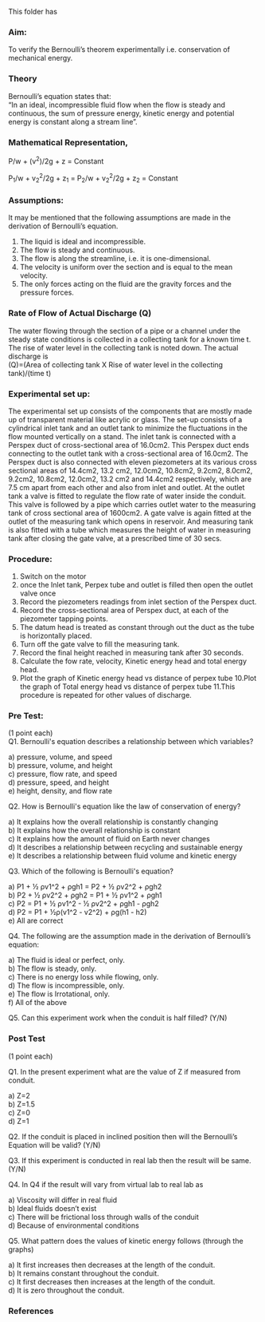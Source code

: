 This folder has 

### Aim:
 To verify the Bernoulli’s theorem experimentally i.e. conservation of mechanical energy.
 
### Theory
Bernoulli’s equation states that:<br>
“In an ideal, incompressible fluid flow when the flow is steady and continuous, the sum of pressure energy, kinetic energy and potential energy is constant along a stream line”.

### Mathematical Representation,
	 
P/w + (v<sup>2</sup>)/2g + z = Constant

P<sub>1</sub>/w + v<sub>2</sub><sup>2</sup>/2g + z<sub>1</sub> = P<sub>2</sub>/w + v<sub>2</sub><sup>2</sup>/2g + z<sub>2</sub> = Constant

### Assumptions:
It may be mentioned that the following assumptions are made in the derivation of Bernoulli’s equation.

1. The liquid is ideal and incompressible.<br>
2. The flow is steady and continuous.<br>
3. The flow is along the streamline, i.e. it is one-dimensional.<br>
4. The velocity is uniform over the section and is equal to the mean velocity.<br>
5. The only forces acting on the fluid are the gravity forces and the pressure forces.<br>

### Rate of Flow of Actual Discharge (Q) <br>
 
The water flowing through the section of a pipe or a channel under the steady state conditions is collected in a collecting tank for a known time t. The rise of water level in the collecting tank is noted down. The actual discharge is<br>
(Q)=(Area of collecting tank X Rise of water level in the collecting tank)/(time t)
	 

### Experimental set up:

The experimental set up consists of the components that are mostly made up of transparent material like acrylic or glass. The set-up consists of a cylindrical inlet tank and an outlet tank to minimize the fluctuations in the flow mounted vertically on a stand. The inlet tank is connected with a Perspex duct of cross-sectional area of 16.0cm2. This Perspex duct ends connecting to the outlet tank with a cross-sectional area of 16.0cm2. The Perspex duct is also connected with eleven piezometers at its various cross sectional areas of 14.4cm2, 13.2 cm2, 12.0cm2, 10.8cm2, 9.2cm2, 8.0cm2, 9.2cm2, 10.8cm2, 12.0cm2, 13.2 cm2 and 14.4cm2 respectively, which are 7.5 cm apart from each other and also from inlet and outlet. At the outlet tank a valve is fitted to regulate the flow rate of water inside the conduit. This valve is followed by a pipe which carries outlet water to the measuring tank of cross sectional area of 1600cm2. A gate valve is again fitted at the outlet of the measuring tank which opens in reservoir. And measuring tank is also fitted with a tube which measures the height of water in measuring tank after closing the gate valve, at a prescribed time of 30 secs. 

### Procedure:
1. Switch on the motor
2. once the Inlet tank, Perpex tube and outlet is filled then open the outlet valve once
3. Record the piezometers readings from inlet section of the Perspex duct.
4. Record the cross-sectional area of Perspex duct, at each of the piezometer tapping points.
5. The datum head is treated as constant through out the duct as the tube is horizontally placed.
6. Turn off the gate valve to fill the measuring tank.
7. Record the final height reached in measuring tank after 30 seconds.
8. Calculate the fow rate, velocity, Kinetic energy head and total energy head.
9. Plot the graph of Kinetic energy head vs distance of perpex tube
10.Plot the graph of Total energy head vs distance of perpex tube
11.This procedure is repeated for other values of discharge.  

### Pre Test:
(1 point each)<br>
Q1. Bernoulli's equation describes a relationship between which variables?<br>

a) pressure, volume, and speed<br>
b) pressure, volume, and height<br>
c) pressure, flow rate, and speed<br>
d) pressure, speed, and height<br>
e) height, density, and flow rate<br>

Q2. How is Bernoulli's equation like the law of conservation of energy?<br>

a) It explains how the overall relationship is constantly changing<br>
b) It explains how the overall relationship is constant<br>
c) It explains how the amount of fluid on Earth never changes<br>
d) It describes a relationship between recycling and sustainable energy<br>
e) It describes a relationship between fluid volume and kinetic energy<br>

Q3. Which of the following is Bernoulli's equation?<br>

a) P1 + ½ ρv1^2 + ρgh1 = P2 + ½ ρv2^2 + ρgh2<br>
b) P2 + ½ ρv2^2 + ρgh2 = P1 + ½ ρv1^2 + ρgh1<br>
c) P2 = P1 + ½ ρv1^2 - ½ ρv2^2 + ρgh1 - ρgh2<br>
d) P2 = P1 + ½ρ(v1^2 - v2^2) + ρg(h1 - h2)<br>
e) All are correct

Q4. The following are the assumption made in the derivation of Bernoulli’s equation:<br>

a) The fluid is ideal or perfect, only.<br>
b) The flow is steady, only.<br>
c) There is no energy loss while flowing, only.<br>
d) The flow is incompressible, only.<br>
e) The flow is Irrotational, only.<br>
f) All of the above<br>

Q5. Can this experiment work when the conduit is half filled? (Y/N)<br>

### Post Test 
(1 point each)<br>

Q1. In the present experiment what are the value of Z if measured from conduit.<br>

a) Z=2<br>
b) Z=1.5<br>
c) Z=0<br>
d) Z=1<br>

Q2. If the conduit is placed in inclined position then will the Bernoulli’s Equation will be valid? (Y/N) <br>

Q3. If this experiment is conducted in real lab then the result will be same. (Y/N) <br>

Q4. In Q4 if the result will vary from virtual lab to real lab as <br>

a) Viscosity will differ in real fluid<br>
b) Ideal fluids doesn’t exist <br>
c) There will be frictional loss through walls of the conduit <br>
d) Because of environmental conditions <br>

Q5. What pattern does the values of kinetic energy follows (through the graphs) <br>

a) It first increases then decreases at the length of the conduit. <br>
b) It remains constant throughout the conduit. <br>
c) It first decreases then increases at the length of the conduit. <br>
d) It is zero throughout the conduit. <br>


### References
